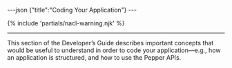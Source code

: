 ---json {"title":"Coding Your Application"} ---

{% include 'partials/nacl-warning.njk' %}

---

This section of the Developer’s Guide describes important concepts that would be useful to understand in order to code your application—e.g., how an application is structured, and how to use the Pepper APIs.
